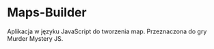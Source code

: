 # Maps-Builder

Aplikacja w języku JavaScript do tworzenia map.
Przeznaczona do gry Murder Mystery JS.
